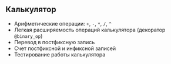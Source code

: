 ## Калькулятор
- Арифметические операции: `+`, `-`, `*`, `/`, `^`
- Легкая расширяемость операций калькулятора (декоратор `@binary_op`)
- Перевод в постфиксную запись
- Счет постфиксной и инфиксной записей
- Тестирование работы калькулятора
